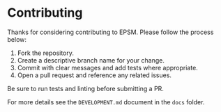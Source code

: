 # Contributing

Thanks for considering contributing to EPSM. Please follow the process below:

1. Fork the repository.
2. Create a descriptive branch name for your change.
3. Commit with clear messages and add tests where appropriate.
4. Open a pull request and reference any related issues.

Be sure to run tests and linting before submitting a PR.

For more details see the `DEVELOPMENT.md` document in the `docs` folder.
